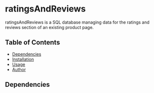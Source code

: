 # ratingsAndReviews

ratingsAndReviews is a SQL database managing data for the ratings and reviews section of an existing product page.

## Table of Contents

- [Dependencies](#Dependencies)
- [Installation](#Installation)
- [Usage](#Usage)
- [Author](#Author)

## Dependencies

